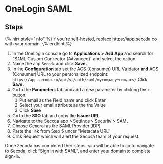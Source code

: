 # OneLogin SAML

## Steps

{% hint style="info" %}
If you're self-hosted, replace https://app.secoda.co with your domain.
{% endhint %}

1. In the OneLogin console go to **Applications > Add App** and search for "SAML Custom Connector (Advanced)" and select the option.
2. Name the app `Secoda` and click **Save.**
3. In the **Configuration** tab set the ACS (Consumer) URL Validator **and** ACS (Consumer) URL to your personalized endpoint: `https://app.secoda.co/api/v1/auth/saml/mycompany+com/acs/` Click **Save.**
4. Go to the **Parameters** tab and add a new parameter by clicking the **+** button.
   1. Put email as the Field name and click Enter
   2. Select your email attribute as the the Value
   3. Click **Save**
5. Go to the **SSO** tab and copy the **Issuer URL.**&#x20;
6. Navigate to the Secoda app > Settings > Security > SAML
7. Choose General as the SAML Provider (IDP)
8. Paste the link from Step 5 under "Metadata URL"
9. Click Request which will alert the Secoda team of your request.

Once Secoda has completed their steps, you will be able to go to navigate to Secoda, click “Sign in with SAML”, and enter your domain to complete sign-in.
